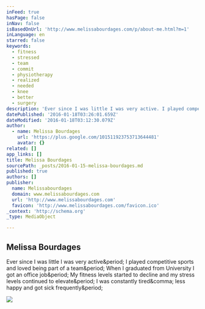 ```yaml
---
inFeed: true
hasPage: false
inNav: false
isBasedOnUrl: 'http://www.melissabourdages.com/p/about-me.html?m=1'
inLanguage: en
starred: false
keywords:
  - fitness
  - stressed
  - team
  - commit
  - physiotherapy
  - realized
  - needed
  - knee
  - better
  - surgery
description: 'Ever since I was little I was very active. I played competitive sports and loved being part of a team. When I graduated from University I got an office job. My fitness levels started to decline and my stress levels continued to elevate. I was constantly tired, less happy and got sick frequently.'
datePublished: '2016-01-18T03:26:01.659Z'
dateModified: '2016-01-18T03:12:30.079Z'
author:
  - name: Melissa Bourdages
    url: 'https://plus.google.com/101511923753713644481'
    avatar: {}
related: []
app_links: []
title: Melissa Bourdages
sourcePath: _posts/2016-01-15-melissa-bourdages.md
published: true
authors: []
publisher:
  name: Melissabourdages
  domain: www.melissabourdages.com
  url: 'http://www.melissabourdages.com'
  favicon: 'http://www.melissabourdages.com/favicon.ico'
_context: 'http://schema.org'
_type: MediaObject

---
```

<article style=""><h1>Melissa Bourdages</h1><p>Ever since I was little I was very active&amp;period; I played competitive sports and loved being part of a team&amp;period; When I graduated from University I got an office job&amp;period; My fitness levels started to decline and my stress levels continued to elevate&amp;period; I was constantly tired&amp;comma; less happy and got sick frequently&amp;period;</p><img src="http://1.bp.blogspot.com/-GRXchihdAa8/U4vW-YB0BfI/AAAAAAAAAK8/aDnAnx_1wo0/s320/Week+10+T25.jpg" /></article>
